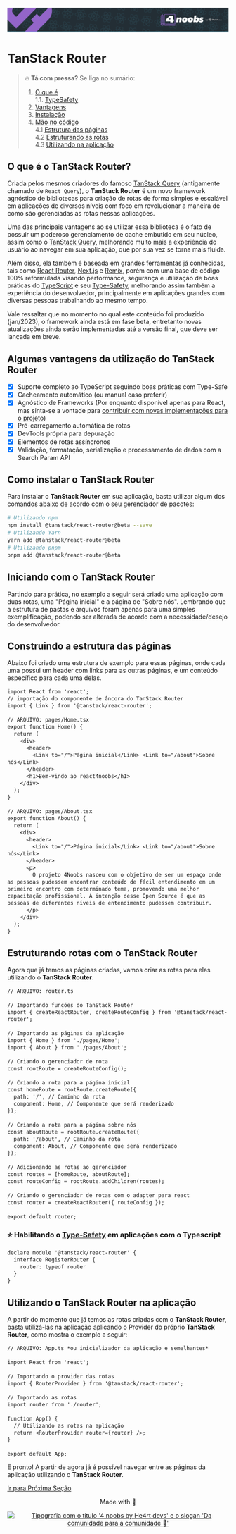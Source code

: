 <p align="center">
  <a href="https://github.com/he4rt/4noobs" target="_blank" title="Clique para visualizar mais informações sobre o projeto 4noobs">
    <img src="../../../assets/global/header-4noobs.svg" alt="Cabeçalho do repositório representado pelo logotipo da He4rt, simbolizado por um coração roxo, na esquerda e a tipografia '4 noobs by He4rt devs' na direita">
  </a>
</p>

# TanStack Router

> 🔥 **Tá com pressa?** Se liga no sumário:
> 1. [O que é](#o-que-é-o-tanstack-router)  
> 1.1. [TypeSafety](./1.1-Type-Safety.md)
> 2. [Vantagens](#algumas-vantagens-da-utilização-do-tanstack-router)
> 3. [Instalação](#como-instalar-o-tanstack-router)
> 4. [Mão no código](#iniciando-com-o-tanstack-router)  
> 4.1 [Estrutura das páginas](#construindo-a-estrutura-das-páginas)  
> 4.2 [Estruturando as rotas](#estruturando-rotas-com-o-tanstack-router)  
> 4.3 [Utilizando na aplicação](#utilizando-o-tanstack-router-na-aplicação)  

## O que é o TanStack Router?

Criada pelos mesmos criadores do famoso [TanStack Query](https://tanstack.com/query/latest) (antigamente chamado de `React Query`), o **TanStack Router** é um novo framework agnóstico de bibliotecas para criação de rotas de forma simples e escalável em aplicações de diversos níveis com foco em revolucionar a maneira de como são gerenciadas as rotas nessas aplicações.

Uma das principais vantagens ao se utilizar essa biblioteca é o fato de possuir um poderoso gerenciamento de cache embutido em seu núcleo, assim como o [TanStack Query](https://tanstack.com/query/latest), melhorando muito mais a experiência do usuário ao navegar em sua aplicação, que por sua vez se torna mais fluida.

Além disso, ela também é baseada em grandes ferramentas já conhecidas, tais como [React Router](https://reactrouter.com/), [Next.js](https://nextjs.org/) e [Remix](https://remix.run/), porém com uma base de código 100% reformulada visando performance, segurança e utilização de boas práticas do [TypeScript](https://www.typescriptlang.org/) e seu [Type-Safety](./1.1-Type-Safety.md), melhorando assim também a experiência do desenvolvedor, principalmente em aplicações grandes com diversas pessoas trabalhando ao mesmo tempo.

Vale ressaltar que no momento no qual este conteúdo foi produzido (jan/2023), o framework ainda está em fase beta, entretanto novas atualizações ainda serão implementadas até a versão final, que deve ser lançada em breve.

## Algumas vantagens da utilização do TanStack Router

- [x] Suporte completo ao TypeScript seguindo boas práticas com Type-Safe
- [x] Cacheamento automático (ou manual caso preferir)
- [x] Agnóstico de Frameworks (Por enquanto disponível apenas para React, mas sinta-se a vontade para [contribuir com novas implementações para o projeto](https://github.com/tanstack/router))
- [x] Pré-carregamento automática de rotas
- [x] DevTools própria para depuração
- [x] Elementos de rotas assíncronos
- [x] Validação, formatação, serialização e processamento de dados com a Search Param API

## Como instalar o TanStack Router

Para instalar o **TanStack Router** em sua aplicação, basta utilizar algum dos comandos abaixo de acordo com o seu gerenciador de pacotes:

```BASH
# Utilizando npm
npm install @tanstack/react-router@beta --save
# Utilizando Yarn
yarn add @tanstack/react-router@beta
# Utilizando pnpm
pnpm add @tanstack/react-router@beta
```

## Iniciando com o TanStack Router

Partindo para prática, no exemplo a seguir será criado uma aplicação com duas rotas, uma "Página inicial" e a página de "Sobre nós". Lembrando que a estrutura de pastas e arquivos foram apenas para uma simples exemplificação, podendo ser alterada de acordo com a necessidade/desejo do desenvolvedor.

## Construindo a estrutura das páginas

Abaixo foi criado uma estrutura de exemplo para essas páginas, onde cada uma possui um header com links para as outras páginas, e um conteúdo específico para cada uma delas.

```TSX
import React from 'react';
// importação do componente de âncora do TanStack Router
import { Link } from '@tanstack/react-router';

// ARQUIVO: pages/Home.tsx
export function Home() {
  return (
    <div>
      <header>
        <Link to="/">Página inicial</Link> <Link to="/about">Sobre nós</Link>
      </header>
      <h1>Bem-vindo ao react4noobs</h1>
    </div>
  );
}

// ARQUIVO: pages/About.tsx
export function About() {
  return (
    <div>
      <header>
        <Link to="/">Página inicial</Link> <Link to="/about">Sobre nós</Link>
      </header>
      <p>
        O projeto 4Noobs nasceu com o objetivo de ser um espaço onde as pessoas pudessem encontrar conteúdo de fácil entendimento em um primeiro encontro com determinado tema, promovendo uma melhor capacitação profissional. A intenção desse Open Source é que as pessoas de diferentes níveis de entendimento pudessem contribuir.
      </p>
    </div>
  );
}
```

## Estruturando rotas com o TanStack Router

Agora que já temos as páginas criadas, vamos criar as rotas para elas utilizando o **TanStack Router**.

```TSX
// ARQUIVO: router.ts

// Importando funções do TanStack Router
import { createReactRouter, createRouteConfig } from '@tanstack/react-router';

// Importando as páginas da aplicação
import { Home } from './pages/Home';
import { About } from './pages/About';

// Criando o gerenciador de rota
const rootRoute = createRouteConfig();

// Criando a rota para a página inicial
const homeRoute = rootRoute.createRoute({
  path: '/', // Caminho da rota
  component: Home, // Componente que será renderizado
});

// Criando a rota para a página sobre nós
const aboutRoute = rootRoute.createRoute({
  path: '/about', // Caminho da rota
  component: About, // Componente que será renderizado
});

// Adicionando as rotas ao gerenciador
const routes = [homeRoute, aboutRoute];
const routeConfig = rootRoute.addChildren(routes);

// Criando o gerenciador de rotas com o adapter para react
const router = createReactRouter({ routeConfig });

export default router;
```
### ⭐ Habilitando o [Type-Safety](./1.1-Type-Safety.md) em aplicações com o Typescript

```TSX
declare module '@tanstack/react-router' {
  interface RegisterRouter {
    router: typeof router
  }
}
```

## Utilizando o TanStack Router na aplicação

A partir do momento que já temos as rotas criadas com o **TanStack Router**, basta utilizá-las na aplicação aplicando o Provider do próprio **TanStack Router**, como mostra o exemplo a seguir:

```TSX
// ARQUIVO: App.ts *ou inicializador da aplicação e semelhantes*

import React from 'react';

// Importando o provider das rotas
import { RouterProvider } from '@tanstack/react-router';

// Importando as rotas
import router from './router';

function App() {
  // Utilizando as rotas na aplicação
  return <RouterProvider router={router} />;
}

export default App;
```

E pronto! A partir de agora já é possível navegar entre as páginas da aplicação utilizando o **TanStack Router**.

[Ir para Próxima Seção](./2-Rotas-customizadas.md)

<p align="center">Made with 💜</p>

<p align="center">
  <a href="https://github.com/he4rt/4noobs" target="_blank">
    <img src="../../../assets/global/footer-4noobs.svg" width="380" alt="Tipografia com o título '4 noobs by He4rt devs' e o slogan 'Da comunidade para a comunidade 💜'">
  </a>
</p>
